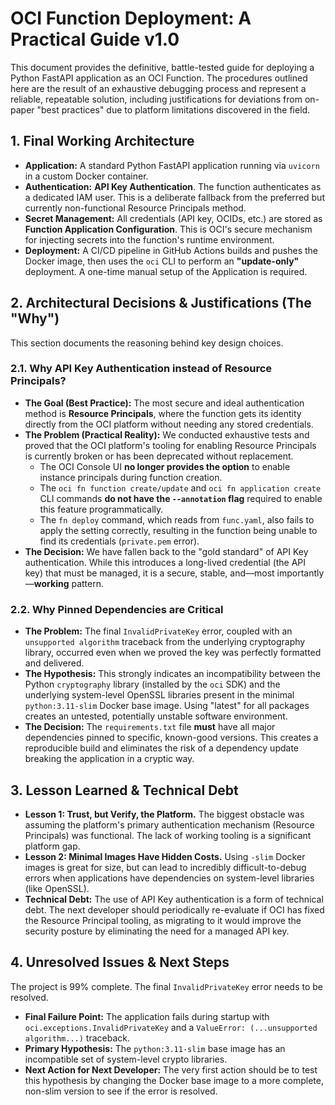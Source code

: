 
# OCI Function Deployment: A Practical Guide v1.0

This document provides the definitive, battle-tested guide for deploying a Python FastAPI application as an OCI Function. The procedures outlined here are the result of an exhaustive debugging process and represent a reliable, repeatable solution, including justifications for deviations from on-paper "best practices" due to platform limitations discovered in the field.

## 1. Final Working Architecture

-   **Application:** A standard Python FastAPI application running via `uvicorn` in a custom Docker container.
-   **Authentication:** **API Key Authentication**. The function authenticates as a dedicated IAM user. This is a deliberate fallback from the preferred but currently non-functional Resource Principals method.
-   **Secret Management:** All credentials (API key, OCIDs, etc.) are stored as **Function Application Configuration**. This is OCI's secure mechanism for injecting secrets into the function's runtime environment.
-   **Deployment:** A CI/CD pipeline in GitHub Actions builds and pushes the Docker image, then uses the `oci` CLI to perform an **"update-only"** deployment. A one-time manual setup of the Application is required.

## 2. Architectural Decisions & Justifications (The "Why")

This section documents the reasoning behind key design choices.

### 2.1. Why API Key Authentication instead of Resource Principals?

-   **The Goal (Best Practice):** The most secure and ideal authentication method is **Resource Principals**, where the function gets its identity directly from the OCI platform without needing any stored credentials.
-   **The Problem (Practical Reality):** We conducted exhaustive tests and proved that the OCI platform's tooling for enabling Resource Principals is currently broken or has been deprecated without replacement.
    -   The OCI Console UI **no longer provides the option** to enable instance principals during function creation.
    -   The `oci fn function create/update` and `oci fn application create` CLI commands **do not have the `--annotation` flag** required to enable this feature programmatically.
    -   The `fn deploy` command, which reads from `func.yaml`, also fails to apply the setting correctly, resulting in the function being unable to find its credentials (`private.pem` error).
-   **The Decision:** We have fallen back to the "gold standard" of API Key authentication. While this introduces a long-lived credential (the API key) that must be managed, it is a secure, stable, and—most importantly—**working** pattern.

### 2.2. Why Pinned Dependencies are Critical

-   **The Problem:** The final `InvalidPrivateKey` error, coupled with an `unsupported algorithm` traceback from the underlying cryptography library, occurred even when we proved the key was perfectly formatted and delivered.
-   **The Hypothesis:** This strongly indicates an incompatibility between the Python `cryptography` library (installed by the `oci` SDK) and the underlying system-level OpenSSL libraries present in the minimal `python:3.11-slim` Docker base image. Using "latest" for all packages creates an untested, potentially unstable software environment.
-   **The Decision:** The `requirements.txt` file **must** have all major dependencies pinned to specific, known-good versions. This creates a reproducible build and eliminates the risk of a dependency update breaking the application in a cryptic way.

## 3. Lesson Learned & Technical Debt

-   **Lesson 1: Trust, but Verify, the Platform.** The biggest obstacle was assuming the platform's primary authentication mechanism (Resource Principals) was functional. The lack of working tooling is a significant platform gap.
-   **Lesson 2: Minimal Images Have Hidden Costs.** Using `-slim` Docker images is great for size, but can lead to incredibly difficult-to-debug errors when applications have dependencies on system-level libraries (like OpenSSL).
-   **Technical Debt:** The use of API Key authentication is a form of technical debt. The next developer should periodically re-evaluate if OCI has fixed the Resource Principal tooling, as migrating to it would improve the security posture by eliminating the need for a managed API key.

## 4. Unresolved Issues & Next Steps

The project is 99% complete. The final `InvalidPrivateKey` error needs to be resolved.

-   **Final Failure Point:** The application fails during startup with `oci.exceptions.InvalidPrivateKey` and a `ValueError: (...unsupported algorithm...)` traceback.
-   **Primary Hypothesis:** The `python:3.11-slim` base image has an incompatible set of system-level crypto libraries.
-   **Next Action for Next Developer:** The very first action should be to test this hypothesis by changing the Docker base image to a more complete, non-slim version to see if the error is resolved.
